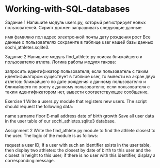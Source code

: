 # Working-with-SQL-databases

Задание 1
Напишите модуль users.py, который регистрирует новых пользователей. Скрипт должен запрашивать следующие данные:

имя
фамилию
пол
адрес электронной почты
дату рождения
рост
Все данные о пользователях сохраните в таблице user нашей базы данных sochi_athletes.sqlite3.

Задание 2
Напишите модуль find_athlete.py поиска ближайшего к пользователю атлета. Логика работы модуля такова:

запросить идентификатор пользователя;
если пользователь с таким идентификатором существует в таблице user, то вывести на экран двух атлетов: ближайшего по дате рождения к данному пользователю и ближайшего по росту к данному пользователю;
если пользователя с таким идентификатором нет, вывести соответствующее сообщение.

Exercise 1
Write a users.py module that registers new users. The script should request the following data:

name
surname
floor
E-mail address
date of birth
growth
Save all user data in the user table of our sochi_athletes.sqlite3 database.

Assignment 2
Write the find_athlete.py module to find the athlete closest to the user. The logic of the module is as follows:

request a user ID;
if a user with such an identifier exists in the user table, then display two athletes: the closest by date of birth to this user and the closest in height to this user;
if there is no user with this identifier, display a corresponding message.
